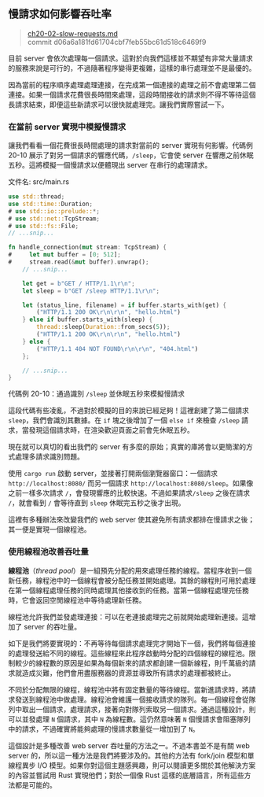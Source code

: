 ## 慢請求如何影響吞吐率

> [ch20-02-slow-requests.md](https://github.com/rust-lang/book/blob/master/second-edition/src/ch20-02-slow-requests.md)
> <br>
> commit d06a6a181fd61704cbf7feb55bc61d518c6469f9

目前 server 會依次處理每一個請求。這對於向我們這樣並不期望有非常大量請求的服務來說是可行的，不過隨著程序變得更複雜，這樣的串行處理並不是最優的。

因為當前的程序順序處理處理連接，在完成第一個連接的處理之前不會處理第二個連接。如果一個請求花費很長時間來處理，這段時間接收的請求則不得不等待這個長請求結束，即便這些新請求可以很快就處理完。讓我們實際嘗試一下。

### 在當前 server 實現中模擬慢請求

讓我們看看一個花費很長時間處理的請求對當前的 server 實現有何影響。代碼例 20-10 展示了對另一個請求的響應代碼，`/sleep`，它會使 server 在響應之前休眠五秒。這將模擬一個慢請求以便體現出 server 在串行的處理請求。

<span class="filename">文件名: src/main.rs</span>

```rust
use std::thread;
use std::time::Duration;
# use std::io::prelude::*;
# use std::net::TcpStream;
# use std::fs::File;
// ...snip...

fn handle_connection(mut stream: TcpStream) {
#     let mut buffer = [0; 512];
#     stream.read(&mut buffer).unwrap();
    // ...snip...

    let get = b"GET / HTTP/1.1\r\n";
    let sleep = b"GET /sleep HTTP/1.1\r\n";

    let (status_line, filename) = if buffer.starts_with(get) {
        ("HTTP/1.1 200 OK\r\n\r\n", "hello.html")
    } else if buffer.starts_with(sleep) {
        thread::sleep(Duration::from_secs(5));
        ("HTTP/1.1 200 OK\r\n\r\n", "hello.html")
    } else {
        ("HTTP/1.1 404 NOT FOUND\r\n\r\n", "404.html")
    };

    // ...snip...
}
```

<span class="caption">代碼例 20-10：通過識別 `/sleep` 並休眠五秒來模擬慢請求</span>

這段代碼有些凌亂，不過對於模擬的目的來說已經足夠！這裡創建了第二個請求 `sleep`，我們會識別其數據。在 `if` 塊之後增加了一個 `else if` 來檢查 `/sleep` 請求，當發現這個請求時，在渲染歡迎頁面之前會先休眠五秒。

現在就可以真切的看出我們的 server 有多麼的原始；真實的庫將會以更簡潔的方式處理多請求識別問題。

使用 `cargo run` 啟動 server，並接著打開兩個瀏覽器窗口：一個請求 `http://localhost:8080/` 而另一個請求 `http://localhost:8080/sleep`。如果像之前一樣多次請求 `/`，會發現響應的比較快速。不過如果請求`/sleep` 之後在請求 `/`，就會看到 `/` 會等待直到 `sleep` 休眠完五秒之後才出現。

這裡有多種辦法來改變我們的 web server 使其避免所有請求都排在慢請求之後；其一便是實現一個線程池。

### 使用線程池改善吞吐量

**線程池**（*thread pool*）是一組預先分配的用來處理任務的線程。當程序收到一個新任務，線程池中的一個線程會被分配任務並開始處理。其餘的線程則可用於處理在第一個線程處理任務的同時處理其他接收到的任務。當第一個線程處理完任務時，它會返回空閒線程池中等待處理新任務。

線程池允許我們並發處理連接：可以在老連接處理完之前就開始處理新連接。這增加了 server 的吞吐量。

如下是我們將要實現的：不再等待每個請求處理完才開始下一個，我們將每個連接的處理發送給不同的線程。這些線程來此程序啟動時分配的四個線程的線程池。限制較少的線程數的原因是如果為每個新來的請求都創建一個新線程，則千萬級的請求就造成災難，他們會用盡服務器的資源並導致所有請求的處理都被終止。

不同於分配無限的線程，線程池中將有固定數量的等待線程。當新進請求時，將請求發送到線程池中做處理。線程池會維護一個接收請求的隊列。每一個線程會從隊列中取出一個請求，處理請求，接著向對隊列索取另一個請求。通過這種設計，則可以並發處理 `N` 個請求，其中 `N` 為線程數。這仍然意味著 `N` 個慢請求會阻塞隊列中的請求，不過確實將能夠處理的慢請求數量從一增加到了 `N`。

這個設計是多種改善 web server 吞吐量的方法之一。不過本書並不是有關 web server 的，所以這一種方法是我們將要涉及的。其他的方法有 fork/join 模型和單線程異步 I/O 模型。如果你對這個主題感興趣，則可以閱讀更多關於其他解決方案的內容並嘗試用 Rust 實現他們；對於一個像 Rust 這樣的底層語言，所有這些方法都是可能的。